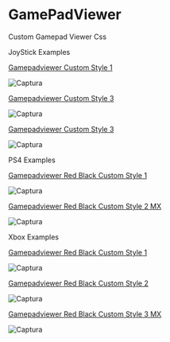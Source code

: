 # GamePadViewer
Custom Gamepad Viewer Css

JoyStick Examples

[Gamepadviewer Custom Style 1](http://gamepadviewer.com/?p=1&s=7&editcss=https%3A%2F%2Ffirebasestorage.googleapis.com%2Fv0%2Fb%2Fgamepad-32bc5.appspot.com%2Fo%2F1arcade.css%3Falt%3Dmedia%26token%3D1d4b50cc-8f77-46fc-8805-77557e086b7c&map=%7B%22mapping%22%3A%5B%7B%22targetType%22%3A%22buttons%22%2C%22target%22%3A%2215%22%2C%22disabled%22%3Afalse%2C%22choiceOperand%22%3A%22%2B%22%2C%22choiceType%22%3A%22axes%22%2C%22choice%22%3A%220%22%7D%2C%7B%22targetType%22%3A%22buttons%22%2C%22target%22%3A%2214%22%2C%22disabled%22%3Afalse%2C%22choiceOperand%22%3A%22-%22%2C%22choiceType%22%3A%22axes%22%2C%22choice%22%3A%220%22%7D%2C%7B%22targetType%22%3A%22buttons%22%2C%22target%22%3A%2213%22%2C%22disabled%22%3Afalse%2C%22choiceOperand%22%3A%22%2B%22%2C%22choiceType%22%3A%22axes%22%2C%22choice%22%3A%221%22%7D%2C%7B%22targetType%22%3A%22buttons%22%2C%22target%22%3A%2212%22%2C%22disabled%22%3Afalse%2C%22choiceOperand%22%3A%22-%22%2C%22choiceType%22%3A%22axes%22%2C%22choice%22%3A%221%22%7D%5D%7D)

![Captura](https://user-images.githubusercontent.com/12131059/123358830-caf37a00-d531-11eb-98ac-69c58be35b85.JPG)

[Gamepadviewer Custom Style 3](http://gamepadviewer.com/?p=1&s=7&editcss=https%3A%2F%2Ffirebasestorage.googleapis.com%2Fv0%2Fb%2Fgamepad-32bc5.appspot.com%2Fo%2F3arcade.css%3Falt%3Dmedia%26token%3D6a1b7843-6cea-4985-a764-4669e6a1ca6d&map=%7B%22mapping%22%3A%5B%7B%22targetType%22%3A%22buttons%22%2C%22target%22%3A%2215%22%2C%22disabled%22%3Afalse%2C%22choiceOperand%22%3A%22%2B%22%2C%22choiceType%22%3A%22axes%22%2C%22choice%22%3A%220%22%7D%2C%7B%22targetType%22%3A%22buttons%22%2C%22target%22%3A%2214%22%2C%22disabled%22%3Afalse%2C%22choiceOperand%22%3A%22-%22%2C%22choiceType%22%3A%22axes%22%2C%22choice%22%3A%220%22%7D%2C%7B%22targetType%22%3A%22buttons%22%2C%22target%22%3A%2213%22%2C%22disabled%22%3Afalse%2C%22choiceOperand%22%3A%22%2B%22%2C%22choiceType%22%3A%22axes%22%2C%22choice%22%3A%221%22%7D%2C%7B%22targetType%22%3A%22buttons%22%2C%22target%22%3A%2212%22%2C%22disabled%22%3Afalse%2C%22choiceOperand%22%3A%22-%22%2C%22choiceType%22%3A%22axes%22%2C%22choice%22%3A%221%22%7D%5D%7D)

![Captura](https://user-images.githubusercontent.com/12131059/123358985-11e16f80-d532-11eb-96d9-891347e98577.JPG)

[Gamepadviewer Custom Style 3](https://gamepadviewer.com/?p=1&s=7&editcss=https%3A%2F%2Ffirebasestorage.googleapis.com%2Fv0%2Fb%2Fgamepad-32bc5.appspot.com%2Fo%2F3arcade.css%3Falt%3Dmedia%26token%3Deba83459-41aa-4c3e-a8dd-bda8132a47af&map=%7B%22mapping%22%3A%5B%7B%22targetType%22%3A%22buttons%22%2C%22target%22%3A%2215%22%2C%22disabled%22%3Afalse%2C%22choiceOperand%22%3A%22%2B%22%2C%22choiceType%22%3A%22axes%22%2C%22choice%22%3A%220%22%7D%2C%7B%22targetType%22%3A%22buttons%22%2C%22target%22%3A%2214%22%2C%22disabled%22%3Afalse%2C%22choiceOperand%22%3A%22-%22%2C%22choiceType%22%3A%22axes%22%2C%22choice%22%3A%220%22%7D%2C%7B%22targetType%22%3A%22buttons%22%2C%22target%22%3A%2213%22%2C%22disabled%22%3Afalse%2C%22choiceOperand%22%3A%22%2B%22%2C%22choiceType%22%3A%22axes%22%2C%22choice%22%3A%221%22%7D%2C%7B%22targetType%22%3A%22buttons%22%2C%22target%22%3A%2212%22%2C%22disabled%22%3Afalse%2C%22choiceOperand%22%3A%22-%22%2C%22choiceType%22%3A%22axes%22%2C%22choice%22%3A%221%22%7D%5D%7D)

![Captura](https://user-images.githubusercontent.com/12131059/137566220-61e598ac-ebb4-4637-aae8-26e36c2498db.png)



PS4 Examples

[Gamepadviewer Red Black Custom Style 1](https://gamepadviewer.com/?p=1&s=8&editcss=https%3A%2F%2Ffirebasestorage.googleapis.com%2Fv0%2Fb%2Fgamepad-32bc5.appspot.com%2Fo%2Fredblack.css%3Falt%3Dmedia%26token%3D31192e02-c578-4c64-b9a3-cac4e1de8df6)

![Captura](https://user-images.githubusercontent.com/12131059/123358710-8ec01980-d531-11eb-925e-0dd1700f9c3f.JPG)

[Gamepadviewer Red Black Custom Style 2 MX](https://gamepadviewer.com/?p=1&s=8&editcss=https%3A%2F%2Ffirebasestorage.googleapis.com%2Fv0%2Fb%2Fgamepad-32bc5.appspot.com%2Fo%2Fmx.css%3Falt%3Dmedia%26token%3D9ddd8587-2518-4687-a26e-71ecec9bf4fc)

![Captura](https://user-images.githubusercontent.com/12131059/126085021-0c0bd413-4e24-405d-a5d8-e701b65523cf.JPG)

Xbox Examples

[Gamepadviewer Red Black Custom Style 1](https://gamepadviewer.com/?p=1&s=0&editcss=https%3A%2F%2Ffirebasestorage.googleapis.com%2Fv0%2Fb%2Fgamepad-32bc5.appspot.com%2Fo%2Fyellowgreen.css%3Falt%3Dmedia%26token%3D053caef6-ed50-4b09-bede-887ae0fdf67d)

![Captura](https://user-images.githubusercontent.com/12131059/123363347-e497c000-d537-11eb-9fad-6934c7f391b3.JPG)

[Gamepadviewer Red Black Custom Style 2](https://gamepadviewer.com/?p=1&editcss=https%3A%2F%2Ffirebasestorage.googleapis.com%2Fv0%2Fb%2Fgamepad-32bc5.appspot.com%2Fo%2Fblue.css%3Falt%3Dmedia%26token%3D1f0f0f9e-5e16-4d20-a5d0-dd865d418dcf)

![Captura](https://user-images.githubusercontent.com/12131059/125710599-158d4c29-f06a-49ba-9367-154f7c1a935d.JPG)

[Gamepadviewer Red Black Custom Style 3 MX](https://gamepadviewer.com/?p=1&s=0&editcss=https%3A%2F%2Ffirebasestorage.googleapis.com%2Fv0%2Fb%2Fgamepad-32bc5.appspot.com%2Fo%2Fxboxmx.css%3Falt%3Dmedia%26token%3Dee94245c-1ed0-4b97-adb0-e008314b4208)

![Captura](https://user-images.githubusercontent.com/12131059/126085827-c5d8c532-a742-4d42-b045-fbea0d8a212a.JPG)




